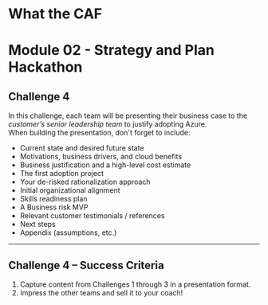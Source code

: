 # What the CAF

# Module 02 - Strategy and Plan Hackathon

## Challenge 4

In this challenge, each team will be presenting their business case to the *customer’s senior leadership team* to justify adopting Azure.  
When building the presentation, don't forget to include:

- Current state and desired future state
- Motivations, business drivers, and cloud benefits
- Business justification and a high-level cost estimate
- The first adoption project
- Your de-risked rationalization approach
- Initial organizational alignment
- Skills readiness plan
- A Business risk MVP
- Relevant customer testimonials / references
- Next steps
- Appendix (assumptions, etc.)

---

## Challenge 4 – Success Criteria

1. Capture content from Challenges 1 through 3 in a presentation format.
2. Impress the other teams and sell it to your coach!
